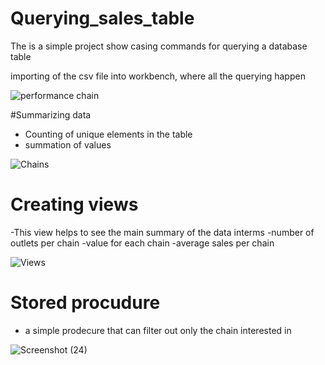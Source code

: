 # Querying_sales_table


The is a simple project show casing commands for querying a database table

importing of the csv file into workbench, where all the querying happen

![performance chain](https://user-images.githubusercontent.com/86672704/187037305-ea4ed4f7-ae55-467f-a3ce-034999be2219.png)



 #Summarizing data
 - Counting of unique elements in the table
 - summation of values 
 
 
  ![Chains](https://user-images.githubusercontent.com/86672704/187037274-193fbcce-073f-4b80-be17-858e3f4e6866.png)



 # Creating views
 -This view helps to see the main summary of the data interms 
    -number of outlets per chain
    -value for each chain
    -average sales per chain
    
    
   ![Views](https://user-images.githubusercontent.com/86672704/187037243-0a10674f-d3f1-4c9e-9243-a52d452a7ea0.png)

 
 # Stored procudure
 - a simple prodecure that can filter out only the chain interested in
 
 
  ![Screenshot (24)](https://user-images.githubusercontent.com/86672704/187037284-b437969f-2683-4d71-a4c7-a3ac87a7a831.png)
